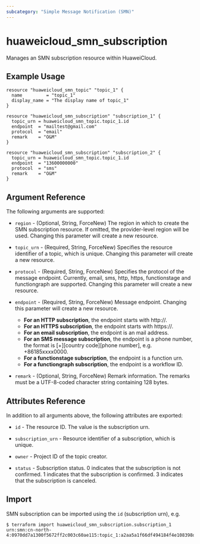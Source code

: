 ```yaml
---
subcategory: "Simple Message Notification (SMN)"
---
```


# huaweicloud_smn_subscription

Manages an SMN subscription resource within HuaweiCloud.

## Example Usage

```hcl
resource "huaweicloud_smn_topic" "topic_1" {
  name         = "topic_1"
  display_name = "The display name of topic_1"
}

resource "huaweicloud_smn_subscription" "subscription_1" {
  topic_urn = huaweicloud_smn_topic.topic_1.id
  endpoint  = "mailtest@gmail.com"
  protocol  = "email"
  remark    = "O&M"
}

resource "huaweicloud_smn_subscription" "subscription_2" {
  topic_urn = huaweicloud_smn_topic.topic_1.id
  endpoint  = "13600000000"
  protocol  = "sms"
  remark    = "O&M"
}
```

## Argument Reference

The following arguments are supported:

* `region` - (Optional, String, ForceNew) The region in which to create the SMN subscription resource. If omitted, the
  provider-level region will be used. Changing this parameter will create a new resource.

* `topic_urn` - (Required, String, ForceNew) Specifies the resource identifier of a topic, which is unique.
  Changing this parameter will create a new resource.

* `protocol` - (Required, String, ForceNew) Specifies the protocol of the message endpoint. Currently, email, sms, http,
  https, functionstage and functiongraph are supported. Changing this parameter will create a new resource.

* `endpoint` - (Required, String, ForceNew) Message endpoint. Changing this parameter will create a new resource.
  + **For an HTTP subscription**, the endpoint starts with http://.
  + **For an HTTPS subscription**, the endpoint starts with https://.
  + **For an email subscription**, the endpoint is an mail address.
  + **For an SMS message subscription**, the endpoint is a phone number,
  the format is [+][country code][phone number], e.g. +86185xxxx0000.
  + **For a functionstage subscription**, the endpoint is a function urn.
  + **For a functiongraph subscription**, the endpoint is a workflow ID.

* `remark` - (Optional, String, ForceNew) Remark information. The remarks must be a UTF-8-coded character string
  containing 128 bytes.

## Attributes Reference

In addition to all arguments above, the following attributes are exported:

* `id` - The resource ID. The value is the subscription urn.

* `subscription_urn` - Resource identifier of a subscription, which is unique.

* `owner` - Project ID of the topic creator.

* `status` - Subscription status. 0 indicates that the subscription is not confirmed. 1 indicates that the subscription
  is confirmed. 3 indicates that the subscription is canceled.

## Import

SMN subscription can be imported using the `id` (subscription urn), e.g.

```
$ terraform import huaweicloud_smn_subscription.subscription_1 urn:smn:cn-north-4:0970dd7a1300f5672ff2c003c60ae115:topic_1:a2aa5a1f66df494184f4e108398de1a6
```
